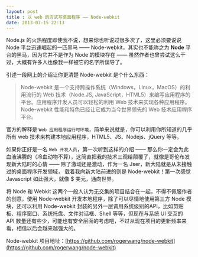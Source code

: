 ```yaml
---
layout: post
title : 以 web 的方式写桌面程序 —— Node-webkit
date: 2013-07-15 22:13
---
```


Node.js 的火热程度即使我不说，想来你也听说过很多次了，这里必须要说说 Node 平台迅速崛起的一匹黑马 —— Node-webkit，其实也不能称之为 **Node** 平台的黑马，因为它并不是作为 Node 的模块存在 —— 虽然作者也曾尝试这么干过，大概有许多人也像我一样被它的名字所误导了。

引述一段网上的介绍让你更清楚 Node-webkit 是个什么东西：

> Node-webkit 是一个支持跨操作系统（Windows，Linux，MacOS）的利用流行的 Web 技术（Node.JS, JavaScript，HTML5）来编写应用程序的平台。应用程序开发人员可以轻松的利用 Web 技术来实现各种应用程序。Node-webkit 性能和特色已经让它成为当今世界领先的 Web 技术应用程序平台。

官方的解释是 `Web 应用程序运行时环境`，简单来说就是，你可以利用你所知道的几乎所有 web 技术来构建本地应用程序，HTML5、JS、Nodejs、jQuery 等等。

如果你正好是一名 `Web 开发人员`，第一次听到这样的介绍 —— 那么你一定会为此血液沸腾的（冷血动物不算），这简直把我的技术三观给颠覆了，就像是哥伦布发现新大陆时的心情 —— 除了激动还是激动，作为一名 Jser，新大陆就是从未接触过的桌面程序开发领域，
载着我向新大陆前进的则是 Node-webkit！第一次感觉 Javascript 如此强大，就像 $ 美元，通向世界。

将 Node 和 Webkit 这两个一般人认为无交集的项目结合在一起，不得不佩服作者的创意，使用 Node-webkit 开发本地程序，除了可以尽情地使用第三方 Node 模块，还可以利用 Node-webkit 封装的另外一层调用系统级别的API，比如剪贴板、程序窗口、系统托盘、文件对话框、Shell 等等，但现在与系统 UI 交互的
API 数量还有些少，可能也有安全层面的考虑吧，不过从现在项目的更新频率来看，相信以后会越来越强大的。

Node-webkit 项目地址：[https://github.com/rogerwang/node-webkit](https://github.com/rogerwang/node-webkit)